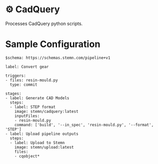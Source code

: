 # ⚙️ CadQuery

Processes CadQuery python scripts.

# Sample Configuration

```
$schema: https://schemas.stemn.com/pipeline+v1

label: Convert gear

triggers:
- files: resin-mould.py
  type: commit

stages:
- label: Generate CAD Models
  steps:
  - label: STEP format
    image: stemn/cadquery:latest
    inputFiles:
    - resin-mould.py
    command: ['build', '--in_spec', 'resin-mould.py', '--format', 'STEP']
- label: Upload pipeline outputs
  steps:
  - label: Upload to Stemn
    image: stemn/upload:latest
    files:
    - cqobject*
```
